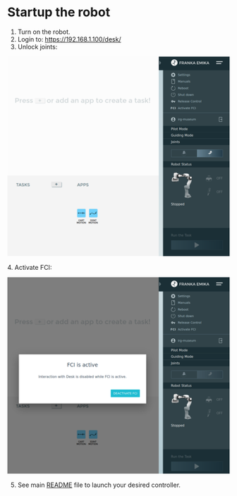 # Startup the robot

1. Turn on the robot.
2. Login to: https://192.168.1.100/desk/
3. Unlock joints:
  <p align="center">
    <img src="../img/joints-unlocked.png" width="700x"> 
  </p>
4. Activate FCI:
  <p align="center">
    <img src="../img/fci-activate.png" width="700x"> 
  </p>

5. See main [README](https://github.com/nbfigueroa/franka_interactive_controllers/blob/main/README.md) file to launch your desired controller. 

